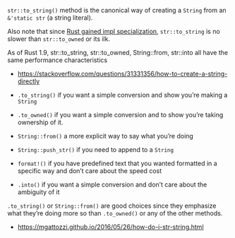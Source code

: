 `str::to_string()` method is the canonical way of creating a `String` from an `&'static str` (a string literal).

Also note that since [Rust gained impl specialization](https://github.com/rust-lang/rfcs/pull/1210), `str::to_string` is no slower than `str::to_owned` or its ilk.

As of Rust 1.9, str::to_string, str::to_owned, String::from, str::into all have the same performance characteristics

- https://stackoverflow.com/questions/31331356/how-to-create-a-string-directly

- `.to_string()` if you want a simple conversion and show you’re making a `String`
- `.to_owned()` if you want a simple conversion and to show you’re taking ownership of it.
- `String::from()` a more explicit way to say what you’re doing
- `String::push_str()` if you need to append to a `String`
- `format!()` if you have predefined text that you wanted formatted in a specific way and don’t care about the speed cost
- `.into()` if you want a simple conversion and don’t care about the ambiguity of it

`.to_string()` or `String::from()` are good choices since they emphasize what they’re doing more so than `.to_owned()` or any of the other methods.

- https://mgattozzi.github.io/2016/05/26/how-do-i-str-string.html